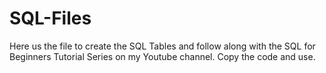 # SQL-Files
Here us the file to create the SQL Tables and follow along with  the SQL for Beginners Tutorial Series on my Youtube channel.
Copy the code and use.
